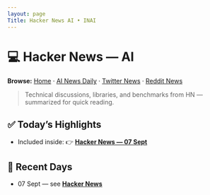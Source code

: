 ```yaml
---
layout: page
Title: Hacker News AI • INAI
---
```


# 💻 Hacker News — AI

**Browse:** [Home](index.md) · [AI News Daily](news.md) · [Twitter News](twitter-news.md) · [Reddit News](reddit-news.md)

> Technical discussions, libraries, and benchmarks from HN — summarized for quick reading.

## ✅ Today’s Highlights
- Included inside: 👉 **[Hacker News — 07 Sept](hacker-news/2025/2025-09-07.md)**

## 📅 Recent Days
- 07 Sept — see **[Hacker News](hacker-news/2025/2025-09-07.md)**
